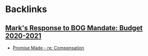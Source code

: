 
# Backlinks
## [Mark's Response to BOG Mandate: Budget 2020-2021](<Mark's Response to BOG Mandate: Budget 2020-2021.md>)
- [Promise Made - re: Compensation](<Promise Made - re: Compensation.md>)

